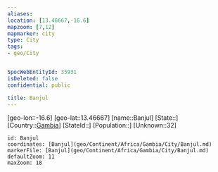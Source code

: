 ```yaml
---
aliases: 
location: [13.46667,-16.6]
mapzoom: [7,12] 
mapmarker: city 
type: City
tags:
- geo/City


SpocWebEntityId: 35931
isDeleted: false
confidential: public

title: Banjul
---
```

[geo-lon::-16.6]
[geo-lat::13.46667]
[name::Banjul]
[State::]
[Country::[Gambia](geo/Continent/Africa/Gambia.md)]
[StateId::]
[Population::]
[Unknown::32]


```leaflet
id: Banjul
coordinates: [Banjul](geo/Continent/Africa/Gambia/City/Banjul.md)
markerFile: [Banjul](geo/Continent/Africa/Gambia/City/Banjul.md)
defaultZoom: 11 
maxZoom: 18
```


